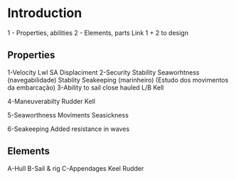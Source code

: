 # Introduction
1 - Properties, abilities
2 - Elements, parts
Link 1 + 2 to design

## Properties
1-Velocity
    Lwl
    SA
    Displaciment
2-Security
    Stability
    Seaworhtness (navegabilidade)
        Stablity
        Seakeeping (marinheiro) (Estudo dos movimentos da embarcação)
3-Ability to sail close hauled
    L/B
    Kell

4-Maneuverabilty
    Rudder
    Kell

5-Seaworthness
    Moviments
    Seasickness

6-Seakeeping
    Added resistance in waves

## Elements
A-Hull
B-Sail & rig
C-Appendages
    Keel
    Rudder